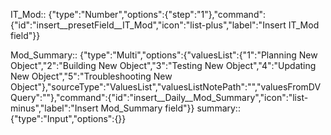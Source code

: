 
IT_Mod:: {"type":"Number","options":{"step":"1"},"command":{"id":"insert__presetField__IT_Mod","icon":"list-plus","label":"Insert IT_Mod field"}}

Mod_Summary:: {"type":"Multi","options":{"valuesList":{"1":"Planning New Object","2":"Building New Object","3":"Testing New Object","4":"Updating New Object","5":"Troubleshooting New Object"},"sourceType":"ValuesList","valuesListNotePath":"","valuesFromDVQuery":""},"command":{"id":"insert__Daily__Mod_Summary","icon":"list-minus","label":"Insert Mod_Summary field"}}
summary:: {"type":"Input","options":{}}